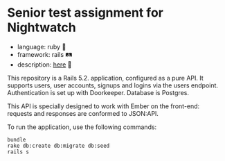 # Senior test assignment for Nightwatch

* language: ruby 💎
* framework: rails 🛤️
* description: [here](https://github.com/noslopy/nightwatch_test_be/files/5477712/Full-stack.developer.test.assignment_.Expert.Advice.pdf) 📖

This repository is a Rails 5.2. application, configured as a pure API. It supports users, user accounts, signups and logins via the users endpoint. Authentication is set up with Doorkeeper. Database is Postgres.

This API is specially designed to work with Ember on the front-end: requests and responses are conformed to JSON:API.

To run the application, use the following commands:

```
bundle
rake db:create db:migrate db:seed
rails s
```

